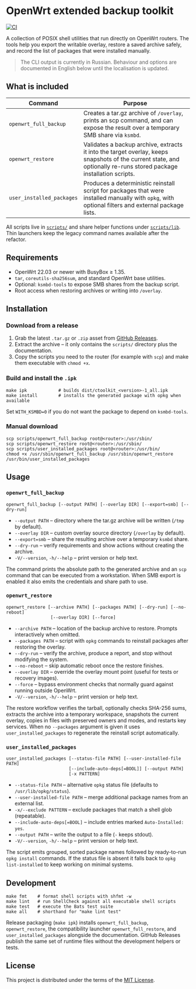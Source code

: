 # OpenWrt extended backup toolkit

[![CI](https://github.com/nagual2/openwrt-extended-backup/actions/workflows/ci.yml/badge.svg?branch=main)](https://github.com/nagual2/openwrt-extended-backup/actions/workflows/ci.yml)

A collection of POSIX shell utilities that run directly on OpenWrt routers. The tools help you export the writable overlay, restore a saved archive safely, and record the list of packages that were installed manually.

> The CLI output is currently in Russian. Behaviour and options are documented in English below until the localisation is updated.

## What is included

| Command | Purpose |
| --- | --- |
| `openwrt_full_backup` | Creates a tar.gz archive of `/overlay`, prints an scp command, and can expose the result over a temporary SMB share via `ksmbd`. |
| `openwrt_restore` | Validates a backup archive, extracts it into the target overlay, keeps snapshots of the current state, and optionally re-runs stored package installation scripts. |
| `user_installed_packages` | Produces a deterministic reinstall script for packages that were installed manually with `opkg`, with optional filters and external package lists. |

All scripts live in [`scripts/`](./scripts/) and share helper functions under [`scripts/lib`](./scripts/lib). Thin launchers keep the legacy command names available after the refactor.

## Requirements

- OpenWrt 22.03 or newer with BusyBox ≥ 1.35.
- `tar`, `coreutils-sha256sum`, and standard OpenWrt base utilities.
- Optional: `ksmbd-tools` to expose SMB shares from the backup script.
- Root access when restoring archives or writing into `/overlay`.

## Installation

### Download from a release

1. Grab the latest `.tar.gz` or `.zip` asset from [GitHub Releases](https://github.com/nagual2/openwrt-extended-backup/releases).
2. Extract the archive – it only contains the `scripts/` directory plus the documentation.
3. Copy the scripts you need to the router (for example with `scp`) and make them executable with `chmod +x`.

### Build and install the `.ipk`

```
make ipk            # builds dist/ctoolkit_<version>-1_all.ipk
make install        # installs the generated package with opkg when available
```

Set `WITH_KSMBD=0` if you do not want the package to depend on `ksmbd-tools`.

### Manual download

```
scp scripts/openwrt_full_backup root@<router>:/usr/sbin/
scp scripts/openwrt_restore root@<router>:/usr/sbin/
scp scripts/user_installed_packages root@<router>:/usr/bin/
chmod +x /usr/sbin/openwrt_full_backup /usr/sbin/openwrt_restore /usr/bin/user_installed_packages
```

## Usage

### `openwrt_full_backup`

```
openwrt_full_backup [--output PATH] [--overlay DIR] [--export=smb] [--dry-run]
```

- `--output PATH` – directory where the tar.gz archive will be written (`/tmp` by default).
- `--overlay DIR` – custom overlay source directory (`/overlay` by default).
- `--export=smb` – share the resulting archive over a temporary `ksmbd` share.
- `--dry-run` – verify requirements and show actions without creating the archive.
- `-V/--version`, `-h/--help` – print version or help text.

The command prints the absolute path to the generated archive and an `scp` command that can be executed from a workstation. When SMB export is enabled it also emits the credentials and share path to use.

### `openwrt_restore`

```
openwrt_restore [--archive PATH] [--packages PATH] [--dry-run] [--no-reboot]
                 [--overlay DIR] [--force]
```

- `--archive PATH` – location of the backup archive to restore. Prompts interactively when omitted.
- `--packages PATH` – script with `opkg` commands to reinstall packages after restoring the overlay.
- `--dry-run` – verify the archive, produce a report, and stop without modifying the system.
- `--no-reboot` – skip automatic reboot once the restore finishes.
- `--overlay DIR` – override the overlay mount point (useful for tests or recovery images).
- `--force` – bypass environment checks that normally guard against running outside OpenWrt.
- `-V/--version`, `-h/--help` – print version or help text.

The restore workflow verifies the tarball, optionally checks SHA-256 sums, extracts the archive into a temporary workspace, snapshots the current overlay, copies in files with preserved owners and modes, and restarts key services. When no `--packages` argument is given it uses `user_installed_packages` to regenerate the reinstall script automatically.

### `user_installed_packages`

```
user_installed_packages [--status-file PATH] [--user-installed-file PATH]
                        [--include-auto-deps[=BOOL]] [--output PATH]
                        [-x PATTERN]
```

- `--status-file PATH` – alternative `opkg` status file (defaults to `/usr/lib/opkg/status`).
- `--user-installed-file PATH` – merge additional package names from an external list.
- `-x/--exclude PATTERN` – exclude packages that match a shell glob (repeatable).
- `--include-auto-deps[=BOOL]` – include entries marked `Auto-Installed: yes`.
- `--output PATH` – write the output to a file (`-` keeps stdout).
- `-V/--version`, `-h/--help` – print version or help text.

The script emits grouped, sorted package names followed by ready-to-run `opkg install` commands. If the status file is absent it falls back to `opkg list-installed` to keep working on minimal systems.

## Development

```
make fmt    # format shell scripts with shfmt -w
make lint   # run ShellCheck against all executable shell scripts
make test   # execute the Bats test suite
make all    # shorthand for "make lint test"
```

Release packaging (`make ipk`) installs `openwrt_full_backup`, `openwrt_restore`, the compatibility launcher `openwrt_full_restore`, and `user_installed_packages` alongside the documentation. GitHub Releases publish the same set of runtime files without the development helpers or tests.

## License

This project is distributed under the terms of the [MIT License](./LICENSE).
